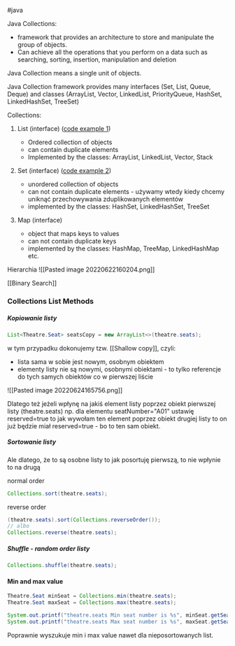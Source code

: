 #java 

Java Collections: 
-   framework that provides an architecture to store and manipulate the group of objects. 
-   Can achieve all the operations that you perform on a data such as searching, sorting, insertion, manipulation and deletion 
    

Java Collection means a single unit of objects. 

Java Collection framework provides many interfaces (Set, List, Queue, Deque) and classes (ArrayList, Vector, LinkedList, PriorityQueue, HashSet, LinkedHashSet, TreeSet) 

Collections: 
1.  List (interface) ([code example 1](https://github.com/bojan-wik/SeleniumWithJavaCourse/blob/master/src/Chapter32/ArrayListDemo.java)) 
    -   Ordered collection of objects       
    -   can contain duplicate elements         
    -   Implemented by the classes: ArrayList, LinkedList, Vector, Stack 
        
2.  Set (interface) ([code example 2](https://github.com/bojan-wik/SeleniumWithJavaCourse/blob/master/src/Chapter32/HashSetExample.java))     
    -   unordered collection of objects         
    -   can not contain duplicate elements - używamy wtedy kiedy chcemy uniknąć przechowywania zduplikowanych elementów         
    -   implemented by the classes: HashSet, LinkedHashSet, TreeSet 
        
3.  Map (interface)     
    -   object that maps keys to values         
    -   can not contain duplicate keys         
    -   implemented by the classes: HashMap, TreeMap, LinkedHashMap etc.         

Hierarchia
![[Pasted image 20220622160204.png]]

[[Binary Search]]

### Collections List Methods
##### Kopiowanie listy
```java
List<Theatre.Seat> seatsCopy = new ArrayList<>(theatre.seats);
```
w tym przypadku dokonujemy tzw. [[Shallow copy]], czyli:
- lista sama w sobie jest nowym, osobnym obiektem
- elementy listy nie są nowymi, osobnymi obiektami - to tylko referencje do tych samych obiektów co w pierwszej liście

![[Pasted image 20220624165756.png]]

Dlatego też jeżeli wpłynę na jakiś element listy poprzez obiekt pierwszej listy (theatre.seats) np. dla elementu seatNumber="A01" ustawię reserved=true to jak wywołam ten element poprzez obiekt drugiej listy to on już będzie miał reserved=true - bo to ten sam obiekt.

##### Sortowanie listy
Ale dlatego, że to są osobne listy to jak posortuję pierwszą, to nie wpłynie to na drugą

normal order
```java
Collections.sort(theatre.seats);
```

reverse order
```java
(theatre.seats).sort(Collections.reverseOrder());
// albo
Collections.reverse(theatre.seats);
```

##### Shuffle - random order listy
```java
Collections.shuffle(theatre.seats);
```

#### Min and max value
```java
Theatre.Seat minSeat = Collections.min(theatre.seats);
Theatre.Seat maxSeat = Collections.max(theatre.seats);

System.out.printf("theatre.seats Min seat number is %s", minSeat.getSeatNumber()).println();
System.out.printf("theatre.seats Max seat number is %s", maxSeat.getSeatNumber()).println();
```
Poprawnie wyszukuje min i max value nawet dla nieposortowanych list.